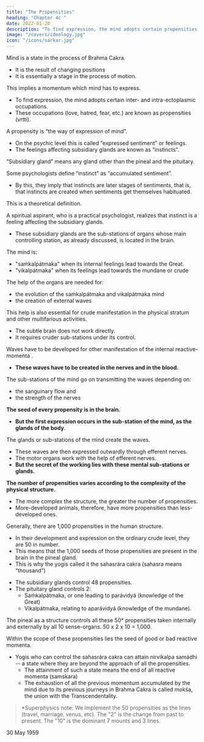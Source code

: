 ```yaml
---
title: "The Propensities"
heading: "Chapter 4c "
date: 2022-01-20
description: "To find expression, the mind adopts certain propensities of love, hatred, fear, etc."
image: "/covers/ideology.jpg"
icon: "/icons/sarkar.jpg"
---
```



Mind is a state in the process of Brahma Cakra.
- It is the result of changing positions
- It is essentially a stage in the process of motion. 

This implies a momentum which mind has to express.
- To find expression, the mind adopts certain inter- and intra-ectoplasmic occupations. 
- These occupations (love, hatred, fear, etc.) are known as propensities (vrtti). 

A propensity is “the way of expression of mind”. 
- On the psychic level this <!-- occupation --> is called “expressed sentiment” or feelings.
- The feelings <!-- Sentiments --> affecting subsidiary glands are known as “instincts”. 

“Subsidiary gland” means any gland other than the pineal and the pituitary. 

Some psychologists define “instinct” as “accumulated sentiment”. 
- By this, they imply that instincts are later stages of sentiments, that is, that instincts are created when sentiments get themselves habituated. 

This is a theoretical definition. 

A spiritual aspirant, who is a practical psychologist, realizes that instinct is a feeling affecting the subsidiary glands.
- These subsidiary glands are the sub-stations of organs whose main controlling station, as already discussed, is located in the brain. 


The mind is:
- "saḿkalpátmaka" when its internal feelings <!-- occupations --> lead towards the Great.
- "vikalpátmaka" when its feelings lead towards the mundane or crude

The help of the organs are needed for:
- the evolution of the saḿkalpátmaka and vikalpátmaka mind 
- the creation of external waves

This help is also essential for crude manifestation in the physical stratum and other multifarious activities.
- The subtle brain does not work directly. 
- It requires cruder sub-stations under its control.


Waves have to be developed for other manifestation of the internal reactive-momenta <!-- saḿskáras -->. 
- **These waves have to be created in the nerves and in the blood.**

The sub-stations of the mind go on transmitting the waves depending on:
- the sanguinary flow and 
- the strength of the nerves


**The seed of every propensity is in the brain.** 
- **But the first expression occurs in the sub-station of the mind, as the glands of the body**. 

 
The glands or sub-stations of the mind create the waves. 
- These waves are then expressed outwardly through efferent nerves. 
- The motor organs work with the help of efferent nerves.
- **But the secret of the working lies with these mental sub-stations or glands.**

**The number of propensities varies according to the complexity of the physical structure.** 
- The more complex the structure, the greater the number of propensities. 
- More-developed animals, therefore, have more propensities than less-developed ones. 

Generally, there are 1,000 propensities in the human structure. 
- In their development and expression on the ordinary crude level, they are 50 in number. 
- This means that the 1,000 seeds of those propensities <!-- The collective number being one thousand, the seeds of all those thousand vrttis --> are present in the brain in the pineal gland. 
- This is why the yogis called it the sahasrára cakra (sahasra means “thousand”)

<!-- Because of the existence of these seeds of one thousand vrttis , the .  -->

- The subsidiary glands control 48 propensities. 
- The pituitary gland controls 2:
  - Saḿkalpátmaka, or one leading to parávidyá (knowledge of the Great)
  - Vikalpátmaka, relating to aparávidyá (knowledge of the mundane). 

The pineal as a structure controls all these 50* <!-- vrttis --> propensities taken internally and externally by all 10 sense-organs<!--  indriyas -->. 50 x 2 x 10 = 1,000.

Within the scope of these propensities lies the seed of <!-- saḿskára – --> good or bad reactive momenta.

- Yogis who can control<!--  over --> the sahasrára cakra can attain nirvikalpa samádhi -- a state where they are beyond the approach of all the propensities<!-- vrttis -->. 
  - The attainment of such a state means the end of all reactive momenta (samskara)
  - The exhaustion of all the previous momentum accumulated by the mind due to its previous journeys in Brahma Cakra is called mokśa, the union with the Transcendentality.


> *Superphysics note: We implement the 50 propensities as the lines (travel, marriage, venus, etc). <!-- 7 + 3 dimensions multiplied by 5 layers. --> The "2" is the change from past to present. The "10" is the dominant 7 mounts and 3 lines. 


30 May 1959
